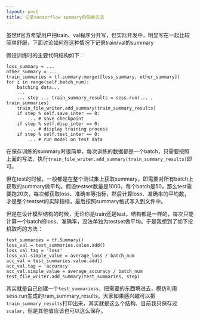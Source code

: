 ```yaml
---
layout: post
title: 记录tensorflow summary的简单方法
---
```


虽然tf官方希望用户把train、val程序分开写，但实际开发中，明显写在一起比较简单舒服，下面讨论如何在这种情况下记录train/val的summary

假设训练时的主要代码结构如下：

```
loss_summary = ...
other_summary = ...
train_summaries = tf.summary.merge([loss_summary, other_summary])
for i in range(self.batch_num):
    batching data...
    ...
    ... step ... train_summary_results = sess.run(... , train_summaries)
    train_file_writer.add_summary(train_summary_results)
    if step % self.save_inter == 0:
        ... # save checkpoint
    if step % self.disp_inter == 0:
        ... # display training process
    if step % self.test_inter == 0:
        ... # run model on test data
```

在保存训练的summary时很简单，每次训练的数据都是一个batch，只需要按照上面的写法，执行```train_file_writer.add_summary(train_summary_results)```即可。

但在test的时候，一般都是在整个测试集上获取summary，即需要对所有batch上获取的summary做平均。假设testset数量是1000，每个batch是50，那么test需要跑20次，每次都获取loss、准确率等指标，然后计算loss、准确率的平均数，才是整个testset的实际指标，最后按照summary格式写入到文件中。

但是在设计模型结构的时候，无论你是train还是test，结构都是一样的，每次只能计算一个batch的loss、准确率，没法单独为testset做平均。于是我想到了如下投机取巧的方法：

```
test_summaries = tf.Summary()
loss_val = test_summaries.value.add()
loss_val.tag = 'loss'
loss_val.simple_value = average_loss / batch_num
acc_val = test_summaries.value.add()
acc_val.tag = 'accuracy'
acc_val.simple_value = average_accuracy / batch_num
test_file_writer.add_summary(test_summaries, step)
```

其实就是自己创建一个```test_summariess```，把需要的东西填进去，模仿利用sess.run生成的train_summary_results。大家如果感兴趣可以把```train_summary_results```打印出来，其实就是这么个结构。目前我只保存过```scalar```，但是其他值应该也可以这么保存。
